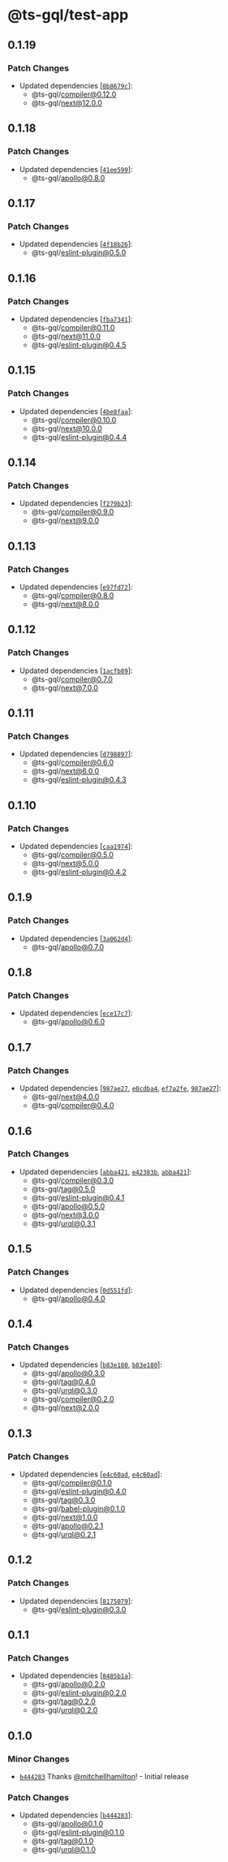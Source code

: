 # @ts-gql/test-app

## 0.1.19

### Patch Changes

- Updated dependencies [[`0b8679c`](https://github.com/Thinkmill/ts-gql/commit/0b8679cd9d7e3a47c63071559f344fa22d7aaa64)]:
  - @ts-gql/compiler@0.12.0
  - @ts-gql/next@12.0.0

## 0.1.18

### Patch Changes

- Updated dependencies [[`41ee599`](https://github.com/Thinkmill/ts-gql/commit/41ee5995cd05b189a58d9c2ec5f739bbbb0addc3)]:
  - @ts-gql/apollo@0.8.0

## 0.1.17

### Patch Changes

- Updated dependencies [[`4f18b26`](https://github.com/Thinkmill/ts-gql/commit/4f18b264c0b3f6cb754b327b70ef47894f387492)]:
  - @ts-gql/eslint-plugin@0.5.0

## 0.1.16

### Patch Changes

- Updated dependencies [[`fba7341`](https://github.com/Thinkmill/ts-gql/commit/fba7341a1418e0a9d555172dc5c6e86899fa6ed3)]:
  - @ts-gql/compiler@0.11.0
  - @ts-gql/next@11.0.0
  - @ts-gql/eslint-plugin@0.4.5

## 0.1.15

### Patch Changes

- Updated dependencies [[`4be8faa`](https://github.com/Thinkmill/ts-gql/commit/4be8faafa0fba17efa491a0aec8ddbb472aa5572)]:
  - @ts-gql/compiler@0.10.0
  - @ts-gql/next@10.0.0
  - @ts-gql/eslint-plugin@0.4.4

## 0.1.14

### Patch Changes

- Updated dependencies [[`f279b23`](https://github.com/Thinkmill/ts-gql/commit/f279b234ca1a264ed675863bccc9eca52b9d12f4)]:
  - @ts-gql/compiler@0.9.0
  - @ts-gql/next@9.0.0

## 0.1.13

### Patch Changes

- Updated dependencies [[`e97fd72`](https://github.com/Thinkmill/ts-gql/commit/e97fd72bc779c1804eddc34238aab57ffb63c9d7)]:
  - @ts-gql/compiler@0.8.0
  - @ts-gql/next@8.0.0

## 0.1.12

### Patch Changes

- Updated dependencies [[`1acfb89`](https://github.com/Thinkmill/ts-gql/commit/1acfb89b8aca3db55a5a583eac57bd26654e54b1)]:
  - @ts-gql/compiler@0.7.0
  - @ts-gql/next@7.0.0

## 0.1.11

### Patch Changes

- Updated dependencies [[`d798897`](https://github.com/Thinkmill/ts-gql/commit/d7988972e801c41bb96aaa4dec5763ebae73e30e)]:
  - @ts-gql/compiler@0.6.0
  - @ts-gql/next@6.0.0
  - @ts-gql/eslint-plugin@0.4.3

## 0.1.10

### Patch Changes

- Updated dependencies [[`caa1974`](https://github.com/Thinkmill/ts-gql/commit/caa19743de1aa1345795691b8d4eea58c052fc8f)]:
  - @ts-gql/compiler@0.5.0
  - @ts-gql/next@5.0.0
  - @ts-gql/eslint-plugin@0.4.2

## 0.1.9

### Patch Changes

- Updated dependencies [[`3a062d4`](https://github.com/Thinkmill/ts-gql/commit/3a062d421ea1c0f515334a2ab1d3e38234c4f400)]:
  - @ts-gql/apollo@0.7.0

## 0.1.8

### Patch Changes

- Updated dependencies [[`ece17c7`](https://github.com/Thinkmill/ts-gql/commit/ece17c7adaedda085755d8ad06e822d45ac56f35)]:
  - @ts-gql/apollo@0.6.0

## 0.1.7

### Patch Changes

- Updated dependencies [[`987ae27`](https://github.com/Thinkmill/ts-gql/commit/987ae27ec21cfcd8d35d829385c1220431fc295b), [`e0cdba4`](https://github.com/Thinkmill/ts-gql/commit/e0cdba40c84c522845e860bec694d837bfaec684), [`ef7a2fe`](https://github.com/Thinkmill/ts-gql/commit/ef7a2fec4b05b7a9b2622ccf5e5e7d5f564311ea), [`987ae27`](https://github.com/Thinkmill/ts-gql/commit/987ae27ec21cfcd8d35d829385c1220431fc295b)]:
  - @ts-gql/next@4.0.0
  - @ts-gql/compiler@0.4.0

## 0.1.6

### Patch Changes

- Updated dependencies [[`abba421`](https://github.com/Thinkmill/ts-gql/commit/abba4214b10bc878de9c7c9e350e5ef04f3ef11f), [`e42383b`](https://github.com/Thinkmill/ts-gql/commit/e42383b5970a554462384f9851aabc173f7fcf52), [`abba421`](https://github.com/Thinkmill/ts-gql/commit/abba4214b10bc878de9c7c9e350e5ef04f3ef11f)]:
  - @ts-gql/compiler@0.3.0
  - @ts-gql/tag@0.5.0
  - @ts-gql/eslint-plugin@0.4.1
  - @ts-gql/apollo@0.5.0
  - @ts-gql/next@3.0.0
  - @ts-gql/urql@0.3.1

## 0.1.5

### Patch Changes

- Updated dependencies [[`0d551fd`](https://github.com/Thinkmill/ts-gql/commit/0d551fd388f97631ff90866c6e6ed91a57423037)]:
  - @ts-gql/apollo@0.4.0

## 0.1.4

### Patch Changes

- Updated dependencies [[`b83e180`](https://github.com/Thinkmill/ts-gql/commit/b83e180ea94cd7fb1d66d5c7835f333a5fcf56f5), [`b83e180`](https://github.com/Thinkmill/ts-gql/commit/b83e180ea94cd7fb1d66d5c7835f333a5fcf56f5)]:
  - @ts-gql/apollo@0.3.0
  - @ts-gql/tag@0.4.0
  - @ts-gql/urql@0.3.0
  - @ts-gql/compiler@0.2.0
  - @ts-gql/next@2.0.0

## 0.1.3

### Patch Changes

- Updated dependencies [[`e4c60ad`](https://github.com/Thinkmill/ts-gql/commit/e4c60adcc45abba018c4b9d4d0379e7d529a9af1), [`e4c60ad`](https://github.com/Thinkmill/ts-gql/commit/e4c60adcc45abba018c4b9d4d0379e7d529a9af1)]:
  - @ts-gql/compiler@0.1.0
  - @ts-gql/eslint-plugin@0.4.0
  - @ts-gql/tag@0.3.0
  - @ts-gql/babel-plugin@0.1.0
  - @ts-gql/next@1.0.0
  - @ts-gql/apollo@0.2.1
  - @ts-gql/urql@0.2.1

## 0.1.2

### Patch Changes

- Updated dependencies [[`8175079`](https://github.com/Thinkmill/ts-gql/commit/817507911de80cb628e01f42d1c547915f811415)]:
  - @ts-gql/eslint-plugin@0.3.0

## 0.1.1

### Patch Changes

- Updated dependencies [[`8485b1a`](https://github.com/Thinkmill/ts-gql/commit/8485b1a28228feea836d076cc7dd1a0691414248)]:
  - @ts-gql/apollo@0.2.0
  - @ts-gql/eslint-plugin@0.2.0
  - @ts-gql/tag@0.2.0
  - @ts-gql/urql@0.2.0

## 0.1.0

### Minor Changes

- [`b444283`](https://github.com/Thinkmill/ts-gql/commit/b44428353e6e94f7df60b8ffc409b44b6fbca1ca) Thanks [@mitchellhamilton](https://github.com/mitchellhamilton)! - Initial release

### Patch Changes

- Updated dependencies [[`b444283`](https://github.com/Thinkmill/ts-gql/commit/b44428353e6e94f7df60b8ffc409b44b6fbca1ca)]:
  - @ts-gql/apollo@0.1.0
  - @ts-gql/eslint-plugin@0.1.0
  - @ts-gql/tag@0.1.0
  - @ts-gql/urql@0.1.0
